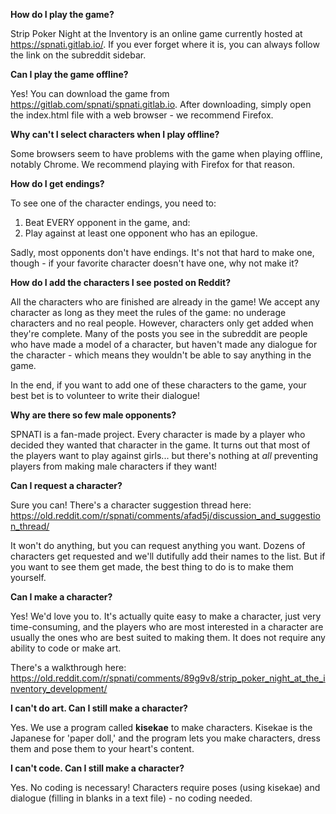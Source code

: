 **How do I play the game?**

Strip Poker Night at the Inventory is an online game currently hosted at https://spnati.gitlab.io/. If you ever forget where it is, you can always follow the link on the subreddit sidebar.

**Can I play the game offline?**

Yes! You can download the game from https://gitlab.com/spnati/spnati.gitlab.io. After downloading, simply open the index.html file with a web browser - we recommend Firefox.

**Why can't I select characters when I play offline?**

Some browsers seem to have problems with the game when playing offline, notably Chrome. We recommend playing with Firefox for that reason.

**How do I get endings?**

To see one of the character endings, you need to:
1) Beat EVERY opponent in the game, and:
2) Play against at least one opponent who has an epilogue. 

Sadly, most opponents don't have endings. It's not that hard to make one, though - if your favorite character doesn't have one, why not make it?

**How do I add the characters I see posted on Reddit?**

All the characters who are finished are already in the game! We accept any character as long as they meet the rules of the game: no underage characters and no real people. However, characters only get added when they're complete. Many of the posts you see in the subreddit are people who have made a model of a character, but haven't made any dialogue for the character - which means they wouldn't be able to say anything in the game.

In the end, if you want to add one of these characters to the game, your best bet is to volunteer to write their dialogue!

**Why are there so few male opponents?**

SPNATI is a fan-made project. Every character is made by a player who decided they wanted that character in the game. It turns out that most of the players want to play against girls... but there's nothing at *all* preventing players from making male characters if they want!

**Can I request a character?**

Sure you can! There's a character suggestion thread here: https://old.reddit.com/r/spnati/comments/afad5j/discussion_and_suggestion_thread/

It won't do anything, but you can request anything you want. Dozens of characters get requested and we'll dutifully add their names to the list. But if you want to see them get made, the best thing to do is to make them yourself.

**Can I make a character?**

Yes! We'd love you to. It's actually quite easy to make a character, just very time-consuming, and the players who are most interested in a character are usually the ones who are best suited to making them. It does not require any ability to code or make art.

There's a walkthrough here: https://old.reddit.com/r/spnati/comments/89g9v8/strip_poker_night_at_the_inventory_development/

**I can't do art. Can I still make a character?**

Yes. We use a program called **kisekae** to make characters. Kisekae is the Japanese for 'paper doll,' and the program lets you make characters, dress them and pose them to your heart's content. 

**I can't code. Can I still make a character?**

Yes. No coding is necessary! Characters require poses (using kisekae) and dialogue (filling in blanks in a text file) - no coding needed.



